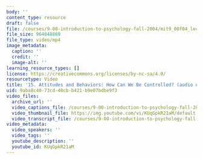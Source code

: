 ```yaml
---
body: ''
content_type: resource
draft: false
file: /courses/9-00-introduction-to-psychology-fall-2004/mit9_00f04_lec15_360p_16_9.mp4
file_size: 964048869
file_type: video/mp4
image_metadata:
  caption: ''
  credit: ''
  image-alt: ''
learning_resource_types: []
license: https://creativecommons.org/licenses/by-nc-sa/4.0/
resourcetype: Video
title: '15. Attitudes and Behaviors: How Can We Be Controlled? (audio only)'
uid: 9aba8c40-73cd-40cb-b421-b9e07bdbe9f3
video_files:
  archive_url: ''
  video_captions_file: /courses/9-00-introduction-to-psychology-fall-2004/1Fmw4zhQtnphTC39p_XJqI1teJu9nAFXp_transcript.webvtt
  video_thumbnail_file: https://img.youtube.com/vi/KUqGpkR21aM/default.jpg
  video_transcript_file: /courses/9-00-introduction-to-psychology-fall-2004/1Fmw4zhQtnphTC39p_XJqI1teJu9nAFXp_transcript.pdf
video_metadata:
  video_speakers: ''
  video_tags: ''
  youtube_description: ''
  youtube_id: KUqGpkR21aM
---
```


